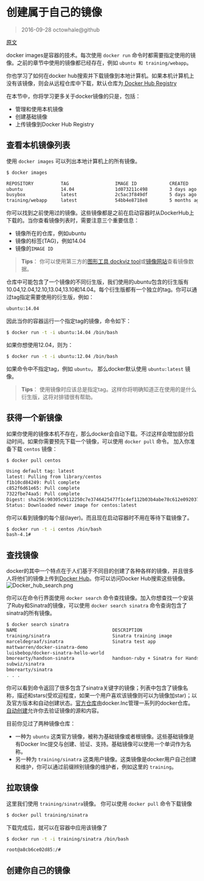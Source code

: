 # 创建属于自己的镜像

> 2016-09-28  octowhale@github

[原文](https://docs.docker.com/engine/tutorials/dockerimages/)


docker images是容器的技术。每次使用 ` docker run ` 命令时都需要指定使用的镜像。之前的章节中使用的镜像都已经存在，例如 ` ubuntu 和 training/webapp `。

你也学习了如何在docker hub搜索并下载镜像到本地计算机。如果本机计算机上没有该镜像，则会从远程仓库中下载，默认仓库为[ Docker Hub Registry](https://hub.docker.com/)

在本节中，你将学习更多关于docker镜像的只是，包括：
+ 管理和使用本机镜像
+ 创建基础镜像
+ 上传镜像到Docker Hub Registry


## 查看本机镜像列表

使用 ` docker images ` 可以列出本地计算机上的所有镜像。

```bash
$ docker images

REPOSITORY          TAG                 IMAGE ID            CREATED             SIZE
ubuntu              14.04               1d073211c498        3 days ago          187.9 MB
busybox             latest              2c5ac3f849df        5 days ago          1.113 MB
training/webapp     latest              54bb4e8718e8        5 months ago        348.7 MB

```

你可以找到之前使用过的镜像。这些镜像都是之前在启动容器时从DockerHub上下载的。当你查看镜像列表时，需要注意三个重要信息：
+ 镜像所在的仓库，例如ubuntu
+ 镜像的标签(TAG)，例如14.04
+ 镜像的` IMAGE ID `

> **Tips**： 你可以使用第三方的[图形工具 dockviz tool](https://github.com/justone/dockviz)或[镜像网站](https://imagelayers.io/)查看镜像数据。


仓库中可能包含了一个镜像的不同衍生版，我们使用的ubuntu包含的衍生版有10.04,12.04,12.10,13.04,13.10和14.04。每个衍生版都有一个独立的tag。你可以通过tag指定需要使用的衍生版，例如：
```bash
ubuntu:14.04
```

因此当你的容器运行一个指定tag的镜像，命令如下：
```bash
$ docker run -t -i ubuntu:14.04 /bin/bash
```

如果你想使用12.04，则为：
```bash
$ docker run -t -i ubuntu:12.04 /bin/bash
```

如果命令中不指定tag，例如 ` ubuntu `， 那么docker默认使用 ` ubuntu:latest ` 镜像。

> **Tips**： 使用镜像时应该总是指定tag。这样你将明确知道正在使用的是什么衍生版，这将对排错很有帮助。


## 获得一个新镜像

如果你使用的镜像本机不存在，那么docker会自动下载。不过这样会增加部分启动时间。如果你需要预先下载一个镜像，可以使用 ` docker pull ` 命令。 加入你准备下载 ` centos ` 镜像：
```bash 
$ docker pull centos

Using default tag: latest
latest: Pulling from library/centos
f1b10cd84249: Pull complete
c852f6d61e65: Pull complete
7322fbe74aa5: Pull complete
Digest: sha256:90305c9112250c7e3746425477f1c4ef112b03b4abe78c612e092037bfecc3b7
Status: Downloaded newer image for centos:latest
```

你可以看到镜像的每个层(layer)。而且现在启动容器时不用在等待下载镜像了。
```bash
$ docker run -t -i centos /bin/bash
bash-4.1#
```


## 查找镜像
docker的其中一个特点在于人们基于不同目的创建了各种各样的镜像，并且很多人将他们的镜像上传到[Docker Hub](https://hub.docker.com/)。你可以访问Docker Hub搜索这些镜像。
![Docker_hub_search.png](https://docs.docker.com/engine/tutorials/search.png)

你可以在命令行界面使用 ` docker search ` 命令查找镜像。加入你想查找一个安装了Ruby和Sinatra的镜像，可以使用 ` docker search sinatra ` 命令查询包含了sinatra的所有镜像。
```bash
$ docker search sinatra
NAME                                   DESCRIPTION                                     STARS     OFFICIAL   AUTOMATED
training/sinatra                       Sinatra training image                          0                    [OK]
marceldegraaf/sinatra                  Sinatra test app                                0
mattwarren/docker-sinatra-demo                                                         0                    [OK]
luisbebop/docker-sinatra-hello-world                                                   0                    [OK]
bmorearty/handson-sinatra              handson-ruby + Sinatra for Hands on with D...   0
subwiz/sinatra                                                                         0
bmorearty/sinatra                                                                      0
. . .
```

你可以看到命令返回了很多包含了sinatra关键字的镜像；列表中包含了镜像名称，描述和stars(受欢迎程度，如果一个用户喜欢该镜像则可以为镜像加star)；以及官方版本和自动创建状态。[官方仓库](https://docs.docker.com/docker-hub/official_repos)由docker.Inc管理一系列的docker仓库。 [自动创建](https://docs.docker.com/engine/tutorials/dockerrepos/#automated-builds)允许你去验证镜像的源和内容。

目前你见过了两种镜像仓库：
+ 一种为 ` ubuntu ` 这类官方镜像，被称为基础镜像或者根镜像。这些基础镜像是有Docker Inc提交与创建、验证、支持。基础镜像可以使用一个单词作为名称。
+ 另一种为 ` training/sinatra ` 这类用户镜像。这类镜像是docker用户自己创建和维护，你可以通过前缀辨别镜像的维护者，例如这里的 ` training `。


## 拉取镜像

这里我们使用 `training/sinatra`镜像。 你可以使用 ` docker pull ` 命令下载镜像
```bash
$ docker pull training/sinatra 
```

下载完成后，就可以在容器中应用该镜像了
```bash
$ docker run -t -i training/sinatra /bin/bash

root@a8cb6ce02d85:/#
```

## 创建你自己的镜像


